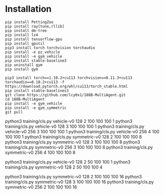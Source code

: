 # Installation

```
pip install PettingZoo
pip install ray[tune,rllib]
pip install dm-tree
pip install lz4
pip install tensorflow-gpu
pip install gputil
pip3 install torch torchvision torchaudio
pip install -e pz_vehicle
pip install -e gym_vehicle
pip install stable-baseline3
pip uninstall gym
pip install gym
```

```
pip3 install torch==1.10.2+cu113 torchvision==0.11.3+cu113 torchaudio==0.10.2+cu113 -f https://download.pytorch.org/whl/cu113/torch_stable.html
pip install stable-baselines3
git clone https://github.com/lcy0x1/188B-MultiAgent.git
cd 188B-MultiAgent
pip install -e gym_vehicle
pip install -e gym_symmetric
git pull
```

python3 training/cls.py vehicle-v0 128 2 100 100 100 1
python3 training/cls.py vehicle-v0 128 3 100 100 100 1
python3 training/cls.py vehicle-v0 256 3 100 100 100 1
python3 training/cls.py vehicle-v0 256 4 100 100 100 1
python3 training/cls.py symmetric-v0 128 2 100 100 100 8
python3 training/cls.py symmetric-v0 128 3 100 100 100 8
python3 training/cls.py symmetric-v0 256 3 100 100 100 8
python3 training/cls.py symmetric-v0 256 4 100 100 100 8

python3 training/cls.py vehicle-v0 128 2 50 100 100 1
python3 training/cls.py symmetric-v0 128 2 50 100 100 4


python3 training/cls.py symmetric-v0 128 2 100 100 100 16
python3 training/cls.py symmetric-v0 128 3 100 100 100 16
python3 training/cls.py symmetric-v0 256 2 100 100 100 16
